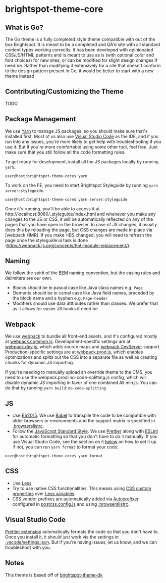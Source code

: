 # brightspot-theme-core

## What is Go?

The Go theme is a fully completed style theme compatible with out of the box Brightspot. It is meant to be a completed and QA'd site with all standard content types working correctly. It has been developed with opinionated CSS/JS/HTML patterns and is meant to use as is (with optional color and font choices) for new sites, or can be modified for slight design changes if need be. Rather than modifying it extensively for a site that doesn't conform to the design pattern present in Go, it would be better to start with a new theme instead

## Contributing/Customizing the Theme

TODO

## Package Management
We use [Yarn](https://yarnpkg.com/) to manage JS packages, so you should make sure that's installed first. Most of us also use [Visual Studio Code](https://code.visualstudio.com/) as the IDE, and if you run into any issues, you're more likely to get help with troubleshooting if you use it. But if you're more comfortable using some other tool, feel free. Just make sure that you still follow all the code formatting rules.

To get ready for development, install all the JS packages locally by running `yarn`.

```console
user@host:brightspot-theme-core$ yarn
```

To work on the FE, you need to start Brightspot Styleguide by running `yarn server:styleguide`.

```console
user@host:brightspot-theme-core$ yarn server:styleguide
```

Once it's running, you'll be able to access it at http://localhost:8080/_styleguide/index.html and whenever you make any changes to the JS or CSS, it will be automatically reflected on any of the pages that you have open in the browser. In case of JS changes, it usually does this by reloading the page, but CSS changes are made in place via [webpack HMR]. If you make HBS changed, you will need to refresh the page once the styleguide:ui task is done (https://webpack.js.org/concepts/hot-module-replacement/).

## Naming

We follow the spirit of the [BEM](http://getbem.com/naming/) naming convention, but the casing rules and delimiters are our own.

* Blocks should be in pascal case like Java class names e.g. `Page`
* Elements should be in camel case like Java field names, preceded by the block name and a hyphen e.g. `Page-header`
* Modifiers should use data atttibutes rather than classes. We prefer that as it allows for easier JS hooks if need be

## Webpack

We use [webpack](https://webpack.js.org/) to bundle all front-end assets, and it's configured mostly at [webpack.common.js](webpack.common.js). Development-specific settings are at [webpack.dev.js](webpack.dev.js), which adds source maps and [webpack DevServer](https://webpack.js.org/configuration/dev-server/) support. Production-specific settings are at [webpack.prod.js](webpack.prod.js), which enables optimizations and splits out the CSS into a separate file as well as creating chunks for dynamic JS importing.

If you're needing to manually upload an override theme to the CMS, you need to use the webpack.prod-no-code-splitting.js config, which will disable dynamic JS importing in favor of one combined All.min.js. You can do that by running `yarn build:no-code-splitting`

## JS

* Use [ES2015](https://babeljs.io/docs/en/learn/). We use [Babel](https://babeljs.io/) to transpile the code to be compatible with older browsers or environments and the support matrix is specified in [.browserslistrc](.browserslistrc).
* Follow the [JavaScript Standard Style](https://standardjs.com/). We use [Prettier](https://prettier.io/) along with [ESLint](https://eslint.org/) for automatic formatting so that you don't have to do it manually. If you use Visual Studio Code, see the section on it [below](#visual-studio-code) on how to set it up. If not, you can run `yarn format` to format your code:

```console
user@host:brightspot-theme-core$ yarn format
```

## CSS

* Use [Less](http://lesscss.org/)
* Try to use native CSS functionalities. This means using [CSS custom properties](https://developer.mozilla.org/en-US/docs/Web/CSS/--*) over [Less variables](http://lesscss.org/#variables).
* CSS vendor prefixes are automatically added via [Autoprefixer](https://github.com/postcss/autoprefixer) configured in [postcss.config.js](postcss.config.js) and using [.browserslistrc](.browserslistrc).

## Visual Studio Code

[Prettier extension](https://github.com/prettier/prettier-vscode) automatically formats the code so that you don't have to. Once you install it, it should just work via the settings in [.vscode/settings.json](.vscode/settings.json). But if you're having issues, let us know, and we can troubleshoot with you.

## Notes

This theme is based off of [brightspot-theme-dk](https://github.com/perfectsense/brightspot-theme-dk/blob/master/README.md)

